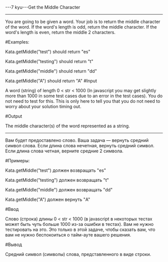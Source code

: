---7 kyu---Get the Middle Character

---

You are going to be given a word. Your job is to return the middle character of the word. If the word's length is odd, return the middle character. If the word's length is even, return the middle 2 characters.

#Examples:

Kata.getMiddle("test") should return "es"

Kata.getMiddle("testing") should return "t"

Kata.getMiddle("middle") should return "dd"

Kata.getMiddle("A") should return "A"
#Input

A word (string) of length 0 < str < 1000 (In javascript you may get slightly more than 1000 in some test cases due to an error in the test cases). You do not need to test for this. This is only here to tell you that you do not need to worry about your solution timing out.

#Output

The middle character(s) of the word represented as a string.

---

Вам будет предоставлено слово. Ваша задача — вернуть средний символ слова. Если длина слова нечетная, вернуть средний символ. Если длина слова четная, верните средние 2 символа.

#Примеры:

Kata.getMiddle("test") должен возвращать "es"

Kata.getMiddle("testing") должен возвращать "t"

Kata.getMiddle("middle") должен возвращать "dd"

Kata.getMiddle("A") должен вернуть "A"

#Ввод

Слово (строка) длины 0 < str < 1000 (в javascript в некоторых тестах может быть чуть больше 1000 из-за ошибки в тестах). Вам не нужно тестировать на это. Это только в этой задаче, чтобы сказать вам, что вам не нужно беспокоиться о тайм-ауте вашего решения.

#Вывод

Средний символ (символы) слова, представленного в виде строки.
